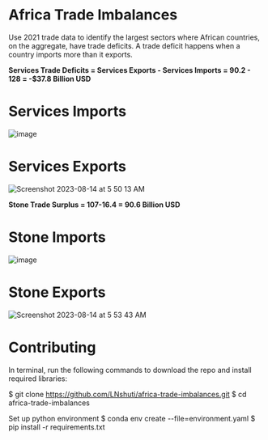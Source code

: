 # Africa Trade Imbalances
Use 2021 trade data to identify the largest sectors where African countries, on the aggregate, have trade deficits. A trade deficit happens when a country imports more than it exports. 

**Services Trade Deficits = Services Exports - Services Imports = 90.2 - 128 = -$37.8 Billion USD**

# Services Imports
![image](https://github.com/LNshuti/africa-trade-imbalances/assets/13305262/15cc9fba-e36b-43d1-9248-fe5fcba33d33)


# Services Exports 
![Screenshot 2023-08-14 at 5 50 13 AM](https://github.com/LNshuti/africa-trade-imbalances/assets/13305262/ff189230-55e0-44da-8d91-dae9d96f41b4)


**Stone Trade Surplus = 107-16.4 = 90.6 Billion USD**

# Stone Imports 
![image](https://github.com/LNshuti/africa-trade-imbalances/assets/13305262/04f72a3f-0c7f-488b-890b-b8433112531b)


# Stone Exports
![Screenshot 2023-08-14 at 5 53 43 AM](https://github.com/LNshuti/africa-trade-imbalances/assets/13305262/f0649095-f4a1-4431-bc7a-ee7f4e3c3244)


# Contributing 

In terminal, run the following commands to download the repo and install required libraries: 

$ git clone https://github.com/LNshuti/africa-trade-imbalances.git
$ cd africa-trade-imbalances 

Set up python environment
$ conda env create --file=environment.yaml
$ pip install -r requirements.txt
